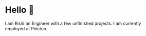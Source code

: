 # Hello 👋

I am Rishi an Engineer with a few unfinished projects. I am currently employed at Peloton. 
